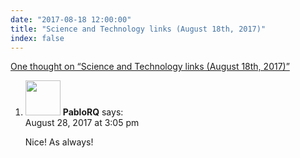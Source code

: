 ```yaml
---
date: "2017-08-18 12:00:00"
title: "Science and Technology links (August 18th, 2017)"
index: false
---
```


[One thought on &ldquo;Science and Technology links (August 18th, 2017)&rdquo;](/lemire/blog/2017/08-18-science-and-technology-links-august-18th-2017)

<ol class="comment-list">
<li id="comment-285100" class="comment even thread-even depth-1">
<div class="comment-author vcard">
<img alt src="https://secure.gravatar.com/avatar/168f0acfbc94851c5c8bb3cdb8728627?s=56&#038;d=mm&#038;r=g" srcset="https://secure.gravatar.com/avatar/168f0acfbc94851c5c8bb3cdb8728627?s=112&#038;d=mm&#038;r=g 2x" class="avatar avatar-56 photo" height="56" width="56" decoding="async" /> <b class="fn">PabloRQ</b> <span class="says">says:</span> </div>
<div class="comment-metadata"><time datetime="2017-08-28T15:05:32+00:00">August 28, 2017 at 3:05 pm</time></a> </div>
<div class="comment-content">
<p>Nice! As always!</p>
</div>
</li>
</ol>

